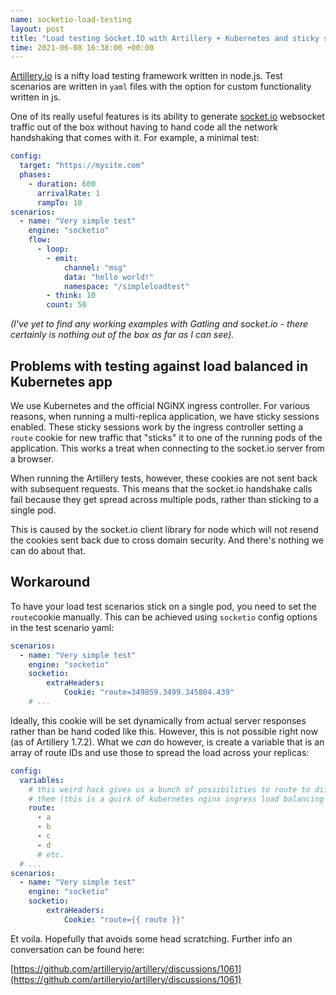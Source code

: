 ```yaml
--- 
name: socketio-load-testing
layout: post
title: "Load testing Socket.IO with Artillery + Kubernetes and sticky sessions"
time: 2021-06-08 16:38:00 +00:00
---
```


[Artillery.io](https://artillery.io/) is a nifty load testing framework written in node.js. Test scenarios are written in `yaml` files with the option for custom functionality written in js.

One of its really useful features is its ability to generate [socket.io]() websocket traffic out of the box without having to hand code all the network handshaking that comes with it. For example, a minimal test:

```yaml
config:
  target: "https://mysite.com"
  phases:
    - duration: 600
      arrivalRate: 1
      rampTo: 10
scenarios:
  - name: "Very simple test"
    engine: "socketio"
    flow:
      - loop:
        - emit:
            channel: "msg"
            data: "hello world!"
            namespace: "/simpleloadtest"
        - think: 10
        count: 50
```

_(I've yet to find any working examples with Gatling and socket.io - there certainly is nothing out of the box as far as I can see)._

## Problems with testing against load balanced in Kubernetes app

We use Kubernetes and the official NGiNX ingress controller. For various reasons, when running a multi-replica application, we have sticky sessions enabled. These sticky sessions work by the ingress controller setting a `route` cookie for new traffic that "sticks" it to one of the running pods of the application. This works a treat when connecting to the socket.io server from a browser.

When running the Artillery tests, however, these cookies are not sent back with subsequent requests. This means that the socket.io handshake calls fail because they get spread across multiple pods, rather than sticking to a single pod.

This is caused by the socket.io client library for node which will not resend the cookies sent back due to cross domain security. And there's nothing we can do about that.

## Workaround

To have your load test scenarios stick on a single pod, you need to set the `route`cookie manually. This can be achieved using `socketio` config options in the test scenario yaml:

```yaml
scenarios:
  - name: "Very simple test"
    engine: "socketio"
    socketio:
        extraHeaders:
            Cookie: "route=349859.3499.345804.439"
    # ...
```

Ideally, this cookie will be set dynamically from actual server responses rather than be hand coded like this. However, this is not possible right now (as of Artillery 1.7.2). What we _can_ do however, is create a variable that is an array of route IDs and use those to spread the load across your replicas:

```yaml
config:
  variables:
    # this weird hack gives us a bunch of possibilities to route to different servers and seemingly stick with
    # them (this is a quirk of kubernetes nginx ingress load balancing it seems)
    route:
      - a
      - b
      - c
      - d
      # etc.
  # ...
scenarios:
  - name: "Very simple test"
    engine: "socketio"
    socketio:
        extraHeaders:
            Cookie: "route={{ route }}"
```

Et voila. Hopefully that avoids some head scratching. Further info an conversation can be found here:

[https://github.com/artilleryio/artillery/discussions/1061](https://github.com/artilleryio/artillery/discussions/1061)